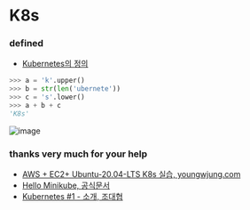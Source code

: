 # K8s
### defined
- [Kubernetes의 정의](https://cloud.google.com/learn/what-is-kubernetes?hl=ko)
``` python
>>> a = 'k'.upper()
>>> b = str(len('ubernete'))
>>> c = 's'.lower()
>>> a + b + c
'K8s'
```
![image](https://github.com/log-diginori/log-diginori.github.io/assets/10396850/cd229a33-531f-439f-bda5-57e496ccd462)

### thanks very much for your help
- [AWS + EC2+ Ubuntu-20.04-LTS K8s 실습, youngwjung.com](https://kubernetes.youngwjung.com/overview/basics-of-kubernetes/lab)
- [Hello Minikube, 공식문서](https://kubernetes.io/ko/docs/tutorials/hello-minikube/)
- [Kubernetes #1 - 소개, 조대협](https://bcho.tistory.com/1255)